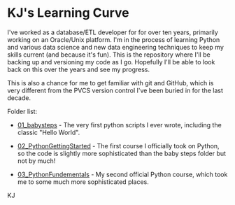 # KJ's Learning Curve

I've worked as a database/ETL developer for for over ten years, primarily working on an Oracle/Unix platform. I'm in the process of learning Python and various data science and new data engineering techniques to keep my skills current (and because it's fun). This is the repository where I'll be backing up and versioning my code as I go. Hopefully I'll be able to look back on this over the years and see my progress.

This is also a chance for me to get familiar with git and GitHub, which is very different from the PVCS version control I've been buried in for the last decade.

Folder list:

* [01_babysteps](https://github.com/stompydragons/stompy-learns/tree/master/01_babysteps "baby steps folder") - The very first python scripts I ever wrote, including the classic "Hello World".

* [02_PythonGettingStarted](https://github.com/stompydragons/stompy-learns/tree/master/02_PythonGettingStarted "Python getting Started folder") - The first course I officially took on Python, so the code is slightly more sophisticated than the baby steps folder but not by much!

* [03_PythonFundementals](https://github.com/stompydragons/stompy-learns/tree/master/03_PythonFundementals "Python Fundementals folder") - My second official Python course, which took me to some much more sophisticated places.

KJ
